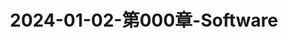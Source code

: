 ---
layout: post
title: 2024-01-02-第000章-Software
categories: [软件]
description: 
keywords: Software.md
mermaid: false
sequence: false
flow: false
mathjax: false
mindmap: false
mindmap2: false
---